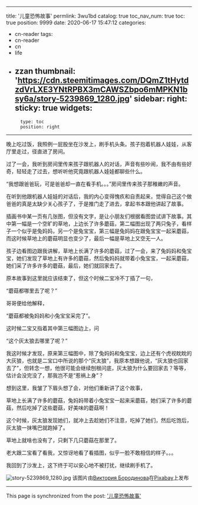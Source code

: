 
---
title: '儿童恐怖故事'
permlink: 3wu1bd
catalog: true
toc_nav_num: true
toc: true
position: 9999
date: 2020-06-17 15:47:12
categories:
- cn-reader
tags:
- cn-reader
- cn
- life
- zzan
thumbnail: 'https://cdn.steemitimages.com/DQmZ1tHytdzdVrLXE3YNtRPBX3mCAWSZbpo6mMPKN1bsy6a/story-5239869_1280.jpg'
sidebar:
    right:
        sticky: true
widgets:
    -
        type: toc
        position: right
---


晚上吃过饭，我照例一屁股坐在沙发上，刷手机头条。孩子抱着机器人娃娃，从客厅里走过，径直进了房间。

过了一会，我听到房间里传来孩子跟机器人的对话，声音有些吵闹，我不由有些好奇，轻轻走了过去，想听听他究竟跟机器人娃娃都聊些什么。

“我想跟爸爸玩，可是爸爸却一直在看手机。。。”房间里传来孩子那稚嫩的声音。

在听到他跟机器人娃娃的对话后，我的内心变得愧疚和自责起来，觉得自己这个做爸爸的真是太缺少关心孩子了，于是推门走了进去，拿起书本跟他讲起了故事。

插画书中某一页有几张图，但没有文字，是让小朋友们根据看图尝试讲下故事。其中第一幅是一个空旷的草地，上边长了许多蘑菇，第二幅图出现了两只兔子，看样子一个似乎是兔妈妈，另一个是兔宝宝，第三幅是兔妈妈在跟兔宝宝一起采蘑菇，而这时候草地上的蘑菇明显也变少了，最后一幅是草地上又空无一人。

孩子边看图边跟我讲解，草地上长满了许多的蘑菇，过了一会，来了兔妈妈和兔宝宝，她们发现了草地上有许多的蘑菇，然后兔妈妈就带着小兔宝宝，一起采蘑菇，她们采了许多许多的蘑菇，最后，她们就回家去了。

原本故事到这里就应该结束了，但这个时候二宝冷不丁插了一句，

“蘑菇都哪里去了呢？”

哥哥便给他解释，

“蘑菇都被兔妈妈和小兔宝宝采完了”。

这时候二宝又指着其中第三幅图边上，问

“这个灰太狼去哪里了呢？”

我这时候才发现，原来第三幅图中，除了兔妈妈和兔宝宝，边上还有个虎视眈眈的大灰狼，也就是二宝口中所说的那个“灰太狼”，我原本想跟他说，“灰太狼也回家去了”，但转念一想，他很可能会继续刨根问底，灰太狼为什么要回家去？等等，估计会没完没了，那我岂不是“惹祸上身”？

想到这里，我皱了下眉头想了会，对他们重新讲了这个故事，

草地上长满了许多的蘑菇，兔妈妈带着小兔宝宝一起来采蘑菇，她们采了许多的蘑菇，然后吃掉了这些蘑菇，好美味的蘑菇啊！

这个时候，灰太狼发现她们，就冲上去趁她们不注意，吃掉了她们，然后吃饱后，灰太狼一抹嘴巴就跑掉了。

草地上就啥也没有了，只剩下几只蘑菇在那里了。

老大跟二宝看了看我，又惊讶地看了看插图，似乎一脸不敢相信的样子。。。

我回到了沙发上，这下终于可以安心地不被打扰，继续刷手机了。

![story-5239869_1280.jpg](https://cdn.steemitimages.com/DQmZ1tHytdzdVrLXE3YNtRPBX3mCAWSZbpo6mMPKN1bsy6a/story-5239869_1280.jpg)
该图片由<a href="https://pixabay.com/zh/users/Victoria_Borodinova-6314823/?utm_source=link-attribution&amp;utm_medium=referral&amp;utm_campaign=image&amp;utm_content=5239869">Виктория Бородинова</a>在<a href="https://pixabay.com/zh/?utm_source=link-attribution&amp;utm_medium=referral&amp;utm_campaign=image&amp;utm_content=5239869">Pixabay</a>上发布

- - -

This page is synchronized from the post: ['儿童恐怖故事'](https://steemit.com/@rivalhw/3wu1bd)
